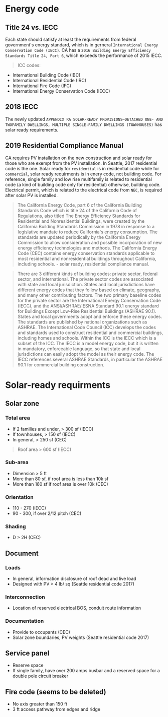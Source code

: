 # Energy code

## Title 24 vs. IECC
Each state should satisfy at least the requirements from federal government's energy standard, which is in gerneral `International Energy Conservation Code (IECC)`. CA has a `2016 Building Energy Efficiency Standards Title 24, Part 6`, which exceeds the performance of 2015 IECC.

> ICC codes:
* International Building Code (IBC)
* International Residential Code (IRC)
* International Fire Code (IFC)
* International Energy Conservation Code (IECC)

## 2018 IECC
The newly updated `APPENDIX RA SOLAR-READY PROVISIONS—DETACHED ONE- AND TWOFAMILY DWELLINGS, MULTIPLE SINGLE-FAMILY DWELLINGS (TOWNHOUSES)` has solar ready requirements.

## 2019 Residential Compliance Manual
CA requires PV installation on the new construction and solar ready for those who are exempt from the PV installation. In Seattle, 2017 residential code is the one. Solar ready for `residential` is in residential code while for `commercial`, solar ready requirments is in enery code, not building code. For reference, single family and low rise multifamily is related to residential code (a kind of building code only for residential) otherwise, building code. Electrical permit, which is related to the electrical code from `NEC`, is required after solar PV is installed.

> The California Energy Code, part 6 of the California Building Standards Code which is title 24 of the California Code of Regulations, also titled The Energy Efficiency Standards for Residential and Nonresidential Buildings, were created by the California Building Standards Commission in 1978 in response to a legislative mandate to reduce California's energy consumption. The standards are updated periodically by the California Energy Commission to allow consideration and possible incorporation of new energy efficiency technologies and methods. The California Energy Code (CEC) contains energy conservation standards applicable to most residential and nonresidential buildings throughout California, including schools. - solar ready, residential compliance manual.

> There are 3 different kinds of building codes: private sector, federal sector, and international. The private sector codes are associated with state and local jurisdiction. States and local jurisdictions have different energy codes that they follow based on climate, geography, and many other contributing factors. The two primary baseline codes for the private sector are the International Energy Conservation Code (IECC), and the ANSI/ASHRAE/IESNA Standard 90.1 energy standard for Buildings Except Low-Rise Residential Buildings (ASHRAE 90.1). States and local governments adopt and enforce these energy codes. The standards are published by national organizations such as ASHRAE. The International Code Council (ICC) develops the codes and standards used to construct residential and commercial buildings, including homes and schools. Within the ICC is the IECC which is a subset of the ICC. The IECC is a model energy code, but it is written in mandatory, enforceable language, so that state and local jurisdictions can easily adopt the model as their energy code. The IECC references several ASHRAE Standards, in particular the ASHRAE 90.1 for commercial building construction.

# Solar-ready requirments
## Solar zone
### Total area
* If 2 families and under, > 300 sf (IECC)
* If townhouses, > 150 sf (IECC)
* In general, > 250 sf (CEC)
> Roof area > 600 sf (IECC)

### Sub-area
* Dimension > 5 ft
* More than 80 sf, if roof area is less than 10k sf
* More than 160 sf if roof area is over 10k (CEC)

### Orientation
* 110 - 270 (IECC)
* 90 - 300, if over 2/12 pitch (CEC)

### Shading
* D > 2H (CEC)

## Document
### Loads
* In general, information disclosure of roof dead and live load
* Designed with PV > 4 lb/ sq (Seattle residential code 2017)

### Interconnection
* Location of reserved electrical BOS, conduit route information

### Documentation
* Provide to occupants (CEC)
* Solar zone boundaries, PV weights (Seattle residential code 2017)

## Service panel
* Reserve space
* If single family, have over 200 amps busbar and a reserved space for a double pole circuit breaker

## Fire code (seems to be deleted)
* No axis greater than 150 ft
* 3 ft access pathway from edges and ridge

